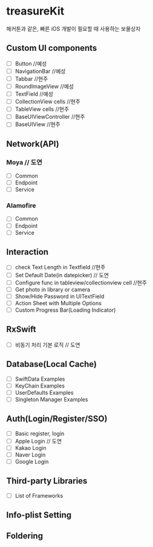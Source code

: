# treasureKit
해커톤과 같은, 빠른 iOS 개발이 필요할 때 사용하는 보물상자

## Custom UI components
- [ ] Button //예성
- [ ] NavigationBar //예성
- [ ] Tabbar //현주
- [ ] RoundImageView //예성
- [ ] TextField //예성
- [ ] CollectionView cells //현주
- [ ] TableView cells //현주
- [ ] BaseUIViewController //현주
- [ ] BaseUIView //현주

## Network(API)
### Moya // 도연
- [ ] Common
- [ ] Endpoint
- [ ] Service
### Alamofire
- [ ] Common
- [ ] Endpoint
- [ ] Service

## Interaction
- [ ] check Text Length in Textfield //현주
- [ ] Set Default Date(in datepicker) // 도연
- [ ] Configure func in tableview/collectionview cell //현주
- [ ] Get photo in library or camera
- [ ] Show/Hide Password in UITextField
- [ ] Action Sheet with Multiple Options
- [ ] Custom Progress Bar(Loading Indicator)

## RxSwift
- [ ] 비동기 처리 기본 로직  // 도연

## Database(Local Cache)
- [ ] SwiftData Examples
- [ ] KeyChain Examples
- [ ] UserDefaults Examples
- [ ] Singleton Manager Examples

## Auth(Login/Register/SSO)
- [ ] Basic register, login
- [ ] Apple Login  // 도연
- [ ] Kakao Login
- [ ] Naver Login
- [ ] Google Login

## Third-party Libraries
- [ ] List of Frameworks

## Info-plist Setting

## Foldering
